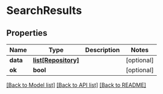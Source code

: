 # SearchResults

## Properties
Name | Type | Description | Notes
------------ | ------------- | ------------- | -------------
**data** | [**list[Repository]**](Repository.md) |  | [optional] 
**ok** | **bool** |  | [optional] 

[[Back to Model list]](../README.md#documentation-for-models) [[Back to API list]](../README.md#documentation-for-api-endpoints) [[Back to README]](../README.md)


